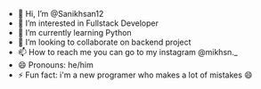 - 👋 Hi, I’m @Sanikhsan12
- 👀 I’m interested in Fullstack Developer
- 🌱 I’m currently learning Python
- 💞️ I’m looking to collaborate on backend project
- 📫 How to reach me you can go to my instagram @mikhsn._
- 😄 Pronouns: he/him
- ⚡ Fun fact: i'm a new programer who makes a lot of mistakes 😄

<!---
Sanikhsan12/Sanikhsan12 is a ✨ special ✨ repository because its `README.md` (this file) appears on your GitHub profile.
You can click the Preview link to take a look at your changes.
--->
